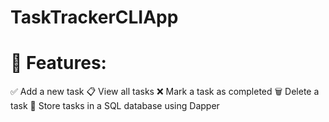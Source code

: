 # TaskTrackerCLIApp

# 🧩 Features:
✅ Add a new task
📋 View all tasks
❌ Mark a task as completed
🗑️ Delete a task
💾 Store tasks in a SQL database using Dapper

